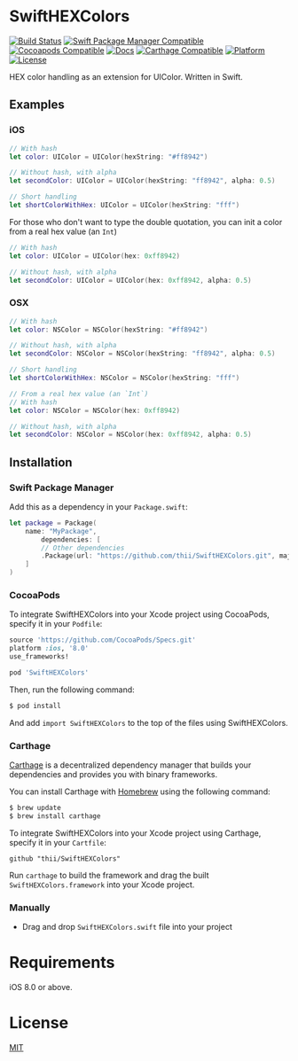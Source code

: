 SwiftHEXColors
===========

[![Build Status](http://img.shields.io/travis/thii/SwiftHEXColors.svg?style=flat)](https://travis-ci.org/thii/SwiftHEXColors)
[![Swift Package Manager Compatible](https://img.shields.io/badge/Swift%20Package%20Manager-compatible-4BC51D.svg?style=flat)](https://github.com/apple/swift-package-manager)
[![Cocoapods Compatible](https://img.shields.io/cocoapods/v/SwiftHEXColors.svg)](https://img.shields.io/cocoapods/v/SwiftHEXColors.svg)
[![Docs](https://img.shields.io/cocoapods/metrics/doc-percent/SwiftHEXColors.svg)](http://cocoadocs.org/docsets/SwiftHEXColors)
[![Carthage Compatible](https://img.shields.io/badge/Carthage-compatible-4BC51D.svg?style=flat)](https://github.com/Carthage/Carthage)
[![Platform](https://img.shields.io/cocoapods/p/SwiftHEXColors.svg?style=flat)](http://cocoadocs.org/docsets/SwiftHEXColors)
[![License](https://img.shields.io/cocoapods/l/SwiftHEXColors.svg)](https://raw.githubusercontent.com/thii/SwiftHEXColors/master/LICENSE)

HEX color handling as an extension for UIColor. Written in Swift.

## Examples
### iOS
``` swift
// With hash
let color: UIColor = UIColor(hexString: "#ff8942")

// Without hash, with alpha
let secondColor: UIColor = UIColor(hexString: "ff8942", alpha: 0.5)

// Short handling
let shortColorWithHex: UIColor = UIColor(hexString: "fff")
```

For those who don't want to type the double quotation, you can init a color from a real hex value (an `Int`)

```swift
// With hash
let color: UIColor = UIColor(hex: 0xff8942)

// Without hash, with alpha
let secondColor: UIColor = UIColor(hex: 0xff8942, alpha: 0.5)
```

### OSX
``` swift
// With hash
let color: NSColor = NSColor(hexString: "#ff8942")

// Without hash, with alpha
let secondColor: NSColor = NSColor(hexString: "ff8942", alpha: 0.5)

// Short handling
let shortColorWithHex: NSColor = NSColor(hexString: "fff")

// From a real hex value (an `Int`)
// With hash
let color: NSColor = NSColor(hex: 0xff8942)

// Without hash, with alpha
let secondColor: NSColor = NSColor(hex: 0xff8942, alpha: 0.5)
```

## Installation

### Swift Package Manager

Add this as a dependency in your `Package.swift`:

```swift
let package = Package(
    name: "MyPackage",
        dependencies: [
        // Other dependencies
        .Package(url: "https://github.com/thii/SwiftHEXColors.git", majorVersion: 1)
    ]
)
```

### CocoaPods

To integrate SwiftHEXColors into your Xcode project using CocoaPods, specify it in your `Podfile`:

```ruby
source 'https://github.com/CocoaPods/Specs.git'
platform :ios, '8.0'
use_frameworks!

pod 'SwiftHEXColors'
```

Then, run the following command:

```bash
$ pod install
```

And add `import SwiftHEXColors` to the top of the files using SwiftHEXColors.

### Carthage

[Carthage](https://github.com/Carthage/Carthage) is a decentralized dependency manager that builds your dependencies and provides you with binary frameworks.

You can install Carthage with [Homebrew](http://brew.sh/) using the following command:

```bash
$ brew update
$ brew install carthage
```

To integrate SwiftHEXColors into your Xcode project using Carthage, specify it in your `Cartfile`:

```ogdl
github "thii/SwiftHEXColors"
```

Run `carthage` to build the framework and drag the built `SwiftHEXColors.framework` into your Xcode project.

### Manually
- Drag and drop `SwiftHEXColors.swift` file into your project

# Requirements
iOS 8.0 or above.

# License
[MIT](http://thi.mit-license.org/)
